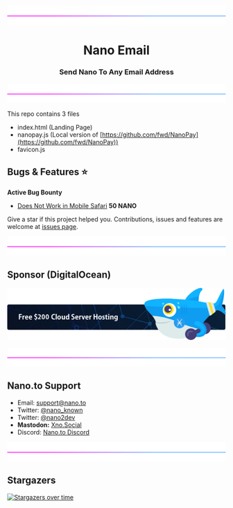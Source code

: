 ![line](https://github.com/fwd/n2/raw/master/.github/line.png)

<h1 align="center">Nano Email</h1>
<h3 align="center">Send Nano To Any Email Address</h3>

![line](https://github.com/fwd/n2/raw/master/.github/line.png)

This repo contains 3 files

- index.html (Landing Page)
- nanopay.js (Local version of [https://github.com/fwd/NanoPay](https://github.com/fwd/NanoPay))
- favicon.js

## Bugs & Features ⭐️

**Active Bug Bounty**

- [Does Not Work in Mobile Safari](https://github.com/fwd/nano-email/issues/1) **50 NANO**

Give a star if this project helped you. Contributions, issues and features are welcome at [issues page](https://github.com/fwd/nano-email).

![line](https://github.com/fwd/n2/raw/master/.github/line.png)

## Sponsor (DigitalOcean)

<a align="center" target="_blank" href="https://m.do.co/c/f139acf4ddcb"><img style="object-fit: contain;
    max-width: 100%;" src="https://github.com/fwd/fwd/raw/master/ads/digitalocean_new.png" width="970" /></a>

![line](https://github.com/fwd/n2/raw/master/.github/line.png)

## Nano.to Support

- Email: support@nano.to
- Twitter: [@nano_known](https://twitter.com/nano_known)
- Twitter: [@nano2dev](https://twitter.com/nano2dev)
- **Mastodon:** [Xno.Social](https://xno.social/public/local) 
- Discord: [Nano.to Discord](https://discord.gg/HgqDCkzP) 

![line](https://github.com/fwd/n2/raw/master/.github/line.png)

    
## Stargazers

[![Stargazers over time](https://starchart.cc/fwd/nano-email.svg)](https://github.com/fwd/nano-email)
